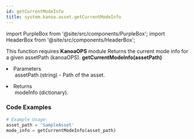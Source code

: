 ```yaml
---
id: getCurrentModeInfo
title: system.kanoa.asset.getCurrentModeInfo
---
```


import PurpleBox from '@site/src/components/PurpleBox';
import HeaderBox from '@site/src/components/HeaderBox';

<PurpleBox>This function requires <b>KanoaOPS</b> module</PurpleBox>
<HeaderBox header="Description">Returns the current mode info for a given assetPath (kanoaOPS).</HeaderBox>
<HeaderBox header="Syntax">
    <b>getCurrentModeInfo(assetPath)</b>
    <li> Parameters <br />
        <ul>assetPath (string) - Path of the asset.</ul>
    </li>
    <li> Returns <br />
        <ul>modeInfo (dictionary).</ul>
    </li>
</HeaderBox>

### Code Examples

```python
# Example Usage:
asset_path = 'SampleAsset'
mode_info = getCurrentModeInfo(asset_path)
